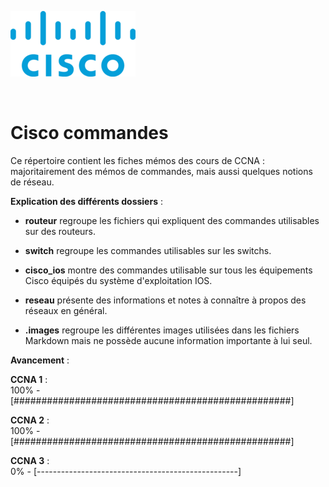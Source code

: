 ![Cisco logo](.images/cisco_logo.png "Cisco logo")  

<br>

# Cisco commandes

Ce répertoire contient les fiches mémos des cours de CCNA : majoritairement des mémos de commandes, mais aussi quelques notions de réseau.

**Explication des différents dossiers** :

* **routeur** regroupe les fichiers qui expliquent des commandes utilisables sur des routeurs.  
* **switch** regroupe les commandes utilisables sur les switchs.  
* **cisco_ios** montre des commandes utilisable sur tous les équipements Cisco équipés du système d'exploitation IOS.  

* **reseau** présente des informations et notes à connaître à propos des réseaux en général.  

* **.images** regroupe les différentes images utilisées dans les fichiers Markdown mais ne possède aucune information importante à lui seul.

**Avancement** :  

**CCNA 1** :  
100% - [##################################################]

**CCNA 2** :  
100% - [##################################################]

**CCNA 3** :  
0% - [--------------------------------------------------]

<!--50 caractères soit 1 '#' = 2% -->
